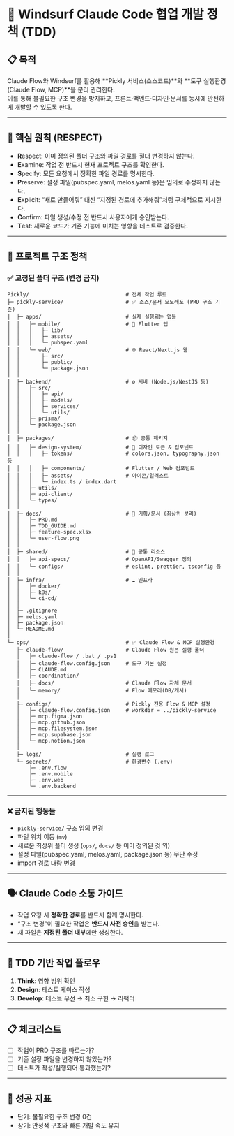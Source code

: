 # 🚀 Windsurf Claude Code 협업 개발 정책 (TDD)

## 📋 목적
Claude Flow와 Windsurf를 활용해 **Pickly 서비스(소스코드)**와 **도구 실행환경(Claude Flow, MCP)**을 분리 관리한다.  
이를 통해 불필요한 구조 변경을 방지하고, 프론트·백엔드·디자인·문서를 동시에 안전하게 개발할 수 있도록 한다.  

---

## 🎯 핵심 원칙 (RESPECT)
- **R**espect: 이미 정의된 폴더 구조와 파일 경로를 절대 변경하지 않는다.  
- **E**xamine: 작업 전 반드시 현재 프로젝트 구조를 확인한다.  
- **S**pecify: 모든 요청에서 정확한 파일 경로를 명시한다.  
- **P**reserve: 설정 파일(pubspec.yaml, melos.yaml 등)은 임의로 수정하지 않는다.  
- **E**xplicit: “새로 만들어줘” 대신 “지정된 경로에 추가해줘”처럼 구체적으로 지시한다.  
- **C**onfirm: 파일 생성/수정 전 반드시 사용자에게 승인받는다.  
- **T**est: 새로운 코드가 기존 기능에 미치는 영향을 테스트로 검증한다.  

---

## 📁 프로젝트 구조 정책

### ✅ 고정된 폴더 구조 (변경 금지)

```
Pickly/                               # 전체 작업 루트
├─ pickly-service/                    # ✅ 소스/문서 모노레포 (PRD 구조 기준)
│  ├─ apps/                           # 실제 실행되는 앱들
│  │   ├─ mobile/                     # 📱 Flutter 앱
│  │   │   ├─ lib/
│  │   │   ├─ assets/
│  │   │   └─ pubspec.yaml
│  │   └─ web/                        # 🌐 React/Next.js 웹
│  │       ├─ src/
│  │       ├─ public/
│  │       └─ package.json
│  │
│  ├─ backend/                        # ⚙️ 서버 (Node.js/NestJS 등)
│  │   ├─ src/
│  │   │   ├─ api/
│  │   │   ├─ models/
│  │   │   ├─ services/
│  │   │   └─ utils/
│  │   ├─ prisma/
│  │   └─ package.json
│  │
│  ├─ packages/                       # 📦 공통 패키지
│  │   ├─ design-system/              # 🎨 디자인 토큰 & 컴포넌트
│  │   │   ├─ tokens/                 # colors.json, typography.json 등
│  │   │   ├─ components/             # Flutter / Web 컴포넌트
│  │   │   ├─ assets/                 # 아이콘/일러스트
│  │   │   └─ index.ts / index.dart
│  │   ├─ utils/
│  │   ├─ api-client/
│  │   └─ types/
│  │
│  ├─ docs/                           # 📑 기획/문서 (최상위 분리)
│  │   ├─ PRD.md
│  │   ├─ TDD_GUIDE.md
│  │   ├─ feature-spec.xlsx
│  │   └─ user-flow.png
│  │
│  ├─ shared/                         # 🔗 공통 리소스
│  │   ├─ api-specs/                  # OpenAPI/Swagger 정의
│  │   └─ configs/                    # eslint, prettier, tsconfig 등
│  │
│  ├─ infra/                          # ☁️ 인프라
│  │   ├─ docker/
│  │   ├─ k8s/
│  │   └─ ci-cd/
│  │
│  ├─ .gitignore
│  ├─ melos.yaml
│  ├─ package.json
│  └─ README.md
│
└─ ops/                               # ✅ Claude Flow & MCP 실행환경
   ├─ claude-flow/                    # Claude Flow 원본 실행 폴더
   │   ├─ claude-flow / .bat / .ps1
   │   ├─ claude-flow.config.json     # 도구 기본 설정
   │   ├─ CLAUDE.md
   │   ├─ coordination/
   │   ├─ docs/                       # Claude Flow 자체 문서
   │   └─ memory/                     # Flow 메모리(DB/캐시)
   │
   ├─ configs/                        # Pickly 전용 Flow & MCP 설정
   │   ├─ claude-flow.config.json     # workdir = ../pickly-service
   │   ├─ mcp.figma.json
   │   ├─ mcp.github.json
   │   ├─ mcp.filesystem.json
   │   ├─ mcp.supabase.json
   │   └─ mcp.notion.json
   │
   ├─ logs/                           # 실행 로그
   └─ secrets/                        # 환경변수 (.env)
       ├─ .env.flow
       ├─ .env.mobile
       ├─ .env.web
       └─ .env.backend
```

---

### ❌ 금지된 행동들
- `pickly-service/` 구조 임의 변경  
- 파일 위치 이동 (`mv`)  
- 새로운 최상위 폴더 생성 (`ops/`, `docs/` 등 이미 정의된 것 외)  
- 설정 파일(pubspec.yaml, melos.yaml, package.json 등) 무단 수정  
- import 경로 대량 변경  

---

## 🗣️ Claude Code 소통 가이드
- 작업 요청 시 **정확한 경로**를 반드시 함께 명시한다.  
- “구조 변경”이 필요한 작업은 **반드시 사전 승인**을 받는다.  
- 새 파일은 **지정된 폴더 내부**에만 생성한다.  

---

## 🔄 TDD 기반 작업 플로우
1. **Think**: 영향 범위 확인  
2. **Design**: 테스트 케이스 작성  
3. **Develop**: 테스트 우선 → 최소 구현 → 리팩터  

---

## 📋 체크리스트
- [ ] 작업이 PRD 구조를 따르는가?  
- [ ] 기존 설정 파일을 변경하지 않았는가?  
- [ ] 테스트가 작성/실행되어 통과했는가?  

---

## 🎯 성공 지표
- 단기: 불필요한 구조 변경 0건  
- 장기: 안정적 구조와 빠른 개발 속도 유지  
